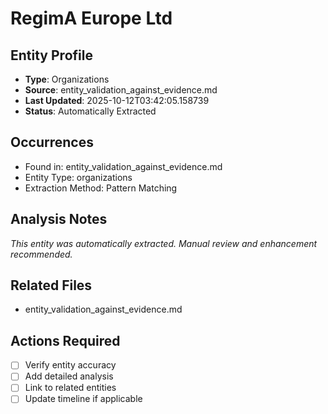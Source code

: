 # RegimA Europe Ltd

## Entity Profile
- **Type**: Organizations
- **Source**: entity_validation_against_evidence.md
- **Last Updated**: 2025-10-12T03:42:05.158739
- **Status**: Automatically Extracted

## Occurrences
- Found in: entity_validation_against_evidence.md
- Entity Type: organizations
- Extraction Method: Pattern Matching

## Analysis Notes
*This entity was automatically extracted. Manual review and enhancement recommended.*

## Related Files
- entity_validation_against_evidence.md

## Actions Required
- [ ] Verify entity accuracy
- [ ] Add detailed analysis
- [ ] Link to related entities
- [ ] Update timeline if applicable
